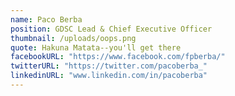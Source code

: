 ```yaml
---
name: Paco Berba
position: GDSC Lead & Chief Executive Officer
thumbnail: /uploads/oops.png
quote: Hakuna Matata--you'll get there
facebookURL: "https://www.facebook.com/fpberba/"
twitterURL: "https://twitter.com/pacoberba_"
linkedinURL: "www.linkedin.com/in/pacoberba"
---
```

